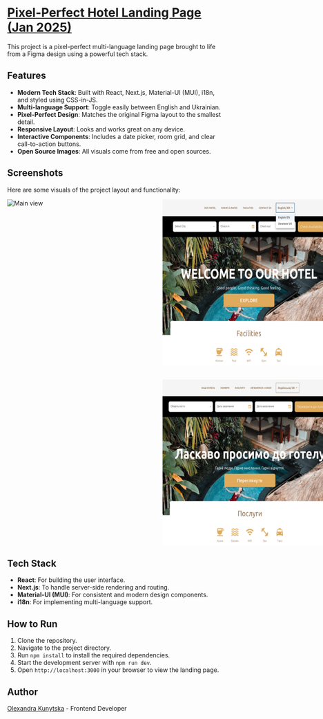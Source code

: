 # <a href="https://" target="_blank"> Pixel-Perfect Hotel Landing Page (Jan 2025)</a>

This project is a pixel-perfect multi-language landing page brought to life from a Figma design using a powerful tech stack.

## Features

- **Modern Tech Stack**: Built with React, Next.js, Material-UI (MUI), i18n, and styled using CSS-in-JS.
- **Multi-language Support**: Toggle easily between English and Ukrainian.
- **Pixel-Perfect Design**: Matches the original Figma layout to the smallest detail.
- **Responsive Layout**: Looks and works great on any device.
- **Interactive Components**: Includes a date picker, room grid, and clear call-to-action buttons.
- **Open Source Images**: All visuals come from free and open sources.

## Screenshots

Here are some visuals of the project layout and functionality:

<div style="display: flex; justify-content: flex-start; align-items: flex-start; width: 800px; height: 800px;">
    <img src="./public/screenshots/hotel_full.png" alt="Main view" style="width: 45%; height: auto;" />

  <div style="display: flex; flex-direction: column; justify-content: space-between; height: 100%; width: 50%;">
    <img src="./public/screenshots/hotel_lang.png" alt="Lang switcher" style="width: 100%; height: 48%;" />
    <img src="./public/screenshots/hotel_uk.png" alt="Ukrainian view" style="width: 100%; height: 48%;" />
  </div>
</div>

## Tech Stack

- **React**: For building the user interface.
- **Next.js**: To handle server-side rendering and routing.
- **Material-UI (MUI)**: For consistent and modern design components.
- **i18n**: For implementing multi-language support.

## How to Run

1. Clone the repository.
2. Navigate to the project directory.
3. Run `npm install` to install the required dependencies.
4. Start the development server with `npm run dev`.
5. Open `http://localhost:3000` in your browser to view the landing page.

## Author

[Olexandra Kunytska](https://github.com/olexandracodes) - Frontend Developer
